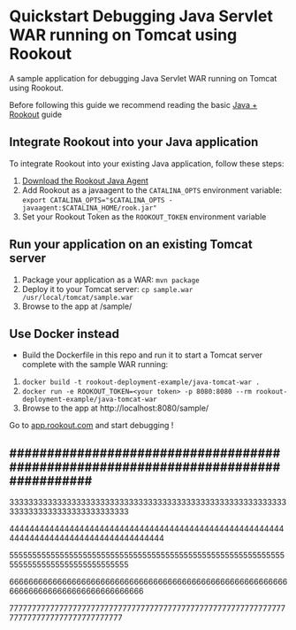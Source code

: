 # Quickstart Debugging Java Servlet WAR running on Tomcat using Rookout

A sample application for debugging Java Servlet WAR running on Tomcat using Rookout.

Before following this guide we recommend reading the basic [Java + Rookout] guide

## Integrate Rookout into your Java application

To integrate Rookout into your existing Java application, follow these steps:

1. [Download the Rookout Java Agent](http://repository.sonatype.org/service/local/artifact/maven/redirect?r=central-proxy&g=com.rookout&a=rook&v=LATEST)
2. Add Rookout as a javaagent to the `CATALINA_OPTS` environment variable: `export CATALINA_OPTS="$CATALINA_OPTS -javaagent:$CATALINA_HOME/rook.jar"`
3. Set your Rookout Token as the `ROOKOUT_TOKEN` environment variable

## Run your application on an existing Tomcat server

1. Package your application as a WAR: `mvn package`
2. Deploy it to your Tomcat server: `cp sample.war /usr/local/tomcat/sample.war`
3. Browse to the app at /sample/

## Use Docker instead

- Build the Dockerfile in this repo and run it to start a Tomcat server complete with the sample WAR running:
1. `docker build -t rookout-deployment-example/java-tomcat-war .`
2. `docker run -e ROOKOUT_TOKEN=<your token> -p 8080:8080 --rm rookout-deployment-example/java-tomcat-war`
3. Browse to the app at http://localhost:8080/sample/


Go to [app.rookout.com](https://app.rookout.com) and start debugging !

[Java + Rookout]: https://docs.rookout.com/docs/sdk-setup.html


###################################################################################
----------------------------------------------------------------------------------
33333333333333333333333333333333333333333333333333333333333333333333333333333333333

44444444444444444444444444444444444444444444444444444444444444444444444444444444444444

55555555555555555555555555555555555555555555555555555555555555555555555555555555555555

66666666666666666666666666666666666666666666666666666666666666666666666666666666666666

77777777777777777777777777777777777777777777777777777777777777777777777777777777777777


